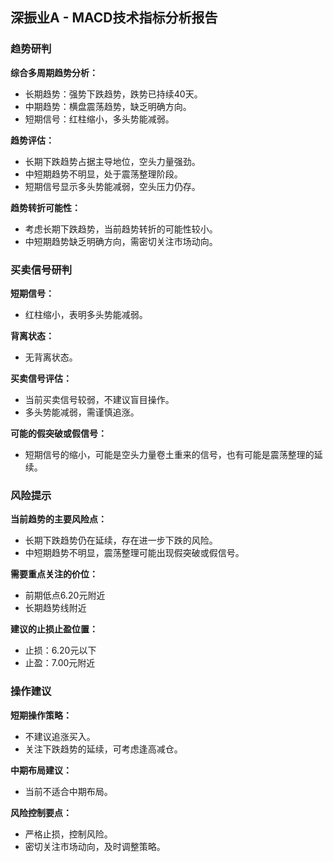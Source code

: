## 深振业A - MACD技术指标分析报告

### 趋势研判

**综合多周期趋势分析：**

* 长期趋势：强势下跌趋势，跌势已持续40天。
* 中期趋势：横盘震荡趋势，缺乏明确方向。
* 短期信号：红柱缩小，多头势能减弱。

**趋势评估：**

* 长期下跌趋势占据主导地位，空头力量强劲。
* 中短期趋势不明显，处于震荡整理阶段。
* 短期信号显示多头势能减弱，空头压力仍存。

**趋势转折可能性：**

* 考虑长期下跌趋势，当前趋势转折的可能性较小。
* 中短期趋势缺乏明确方向，需密切关注市场动向。

### 买卖信号研判

**短期信号：**

* 红柱缩小，表明多头势能减弱。

**背离状态：**

* 无背离状态。

**买卖信号评估：**

* 当前买卖信号较弱，不建议盲目操作。
* 多头势能减弱，需谨慎追涨。

**可能的假突破或假信号：**

* 短期信号的缩小，可能是空头力量卷土重来的信号，也有可能是震荡整理的延续。

### 风险提示

**当前趋势的主要风险点：**

* 长期下跌趋势仍在延续，存在进一步下跌的风险。
* 中短期趋势不明显，震荡整理可能出现假突破或假信号。

**需要重点关注的价位：**

* 前期低点6.20元附近
* 长期趋势线附近

**建议的止损止盈位置：**

* 止损：6.20元以下
* 止盈：7.00元附近

### 操作建议

**短期操作策略：**

* 不建议追涨买入。
* 关注下跌趋势的延续，可考虑逢高减仓。

**中期布局建议：**

* 当前不适合中期布局。

**风险控制要点：**

* 严格止损，控制风险。
* 密切关注市场动向，及时调整策略。